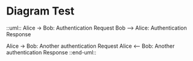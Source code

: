 # Diagram Test

::uml::
Alice -> Bob: Authentication Request
Bob --> Alice: Authentication Response

Alice -> Bob: Another authentication Request
Alice <-- Bob: Another authentication Response
::end-uml::
